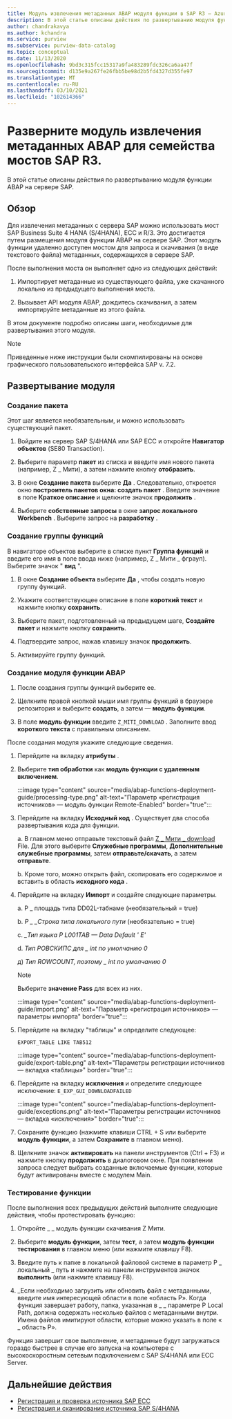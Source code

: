 ```yaml
---
title: Модуль извлечения метаданных ABAP модуля функции в SAP R3 — Azure зрения
description: В этой статье описаны действия по развертыванию модуля функции ABAP на сервере SAP.
author: chandrakavya
ms.author: kchandra
ms.service: purview
ms.subservice: purview-data-catalog
ms.topic: conceptual
ms.date: 11/13/2020
ms.openlocfilehash: 9bd3c315fcc15317a9fa483289fdc326ca6aa47f
ms.sourcegitcommit: d135e9a267fe26fbb5be98d2b5fd4327d355fe97
ms.translationtype: MT
ms.contentlocale: ru-RU
ms.lasthandoff: 03/10/2021
ms.locfileid: "102614366"
---
```

# <a name="deploy-the-metadata-extraction-abap-function-module-for-the-sap-r3-family-of-bridges"></a>Разверните модуль извлечения метаданных ABAP для семейства мостов SAP R3.

В этой статье описаны действия по развертыванию модуля функции ABAP на сервере SAP.

## <a name="overview"></a>Обзор

Для извлечения метаданных с сервера SAP можно использовать мост SAP Business Suite 4 HANA (S/4HANA), ECC и R/3. Это достигается путем размещения модуля функции ABAP на сервере SAP. Этот модуль функции удаленно доступен мостом для запроса и скачивания (в виде текстового файла) метаданных, содержащихся в сервере SAP.

После выполнения моста он выполняет одно из следующих действий:

1. Импортирует метаданные из существующего файла, уже скачанного локально из предыдущего выполнения моста.

2. Вызывает API модуля ABAP, дождитесь скачивания, а затем импортируйте метаданные из этого файла.

В этом документе подробно описаны шаги, необходимые для развертывания этого модуля.

> [!Note]
> Приведенные ниже инструкции были скомпилированы на основе графического пользовательского интерфейса SAP v. 7.2.

## <a name="deployment-of-the-module"></a>Развертывание модуля

### <a name="create-a-package"></a>Создание пакета

Этот шаг является необязательным, и можно использовать существующий пакет.

1. Войдите на сервер SAP S/4HANA или SAP ECC и откройте **Навигатор объектов** (SE80 Transaction).

2. Выберите параметр **пакет** из списка и введите имя нового пакета (например, Z \_ Мити), а затем нажмите кнопку **отобразить**.

3. В окне **Создание пакета** выберите **Да** . Следовательно, откроется окно **построитель пакетов окна: создать пакет** . Введите значение в поле **Краткое описание** и щелкните значок **продолжить** .

4. Выберите **собственные запросы** в окне **запрос локального Workbench** . Выберите запрос на **разработку** .

### <a name="create-a-function-group"></a>Создание группы функций

В навигаторе объектов выберите в списке пункт **Группа функций** и введите его имя в поле ввода ниже (например, Z \_ Мити \_ фграуп). Выберите значок " **вид** ".

1. В окне **Создание объекта** выберите **Да** , чтобы создать новую группу функций.

2. Укажите соответствующее описание в поле **короткий текст** и нажмите кнопку **сохранить**.

3. Выберите пакет, подготовленный на предыдущем шаге, **Создайте пакет** и нажмите кнопку **сохранить**.

4. Подтвердите запрос, нажав клавишу значок **продолжить**.

5. Активируйте группу функций.

### <a name="create-the-abap-function-module"></a>Создание модуля функции ABAP

1. После создания группы функций выберите ее.

2. Щелкните правой кнопкой мыши имя группы функций в браузере репозитория и выберите **создать**, а затем — **модуль функции**.

3. В поле **модуль функции** введите `Z_MITI_DOWNLOAD` . Заполните ввод **короткого текста** с правильным описанием.

После создания модуля укажите следующие сведения.

1. Перейдите на вкладку **атрибуты** .

2. Выберите **тип обработки** как **модуль функции с удаленным включением**.

   :::image type="content" source="media/abap-functions-deployment-guide/processing-type.png" alt-text="Параметр «регистрация источников» — модуль функции Remote-Enabled" border="true":::

3. Перейдите на вкладку **Исходный код** . Существует два способа развертывания кода для функции.

   а. В главном меню отправьте текстовый файл [Z \_ Мити \_ download](https://github.com/Azure/Purview-Samples/tree/master/connectors/sap) File. Для этого выберите **Служебные программы**, **Дополнительные служебные программы**, затем **отправьте/скачать**, а затем **отправьте**.

   b. Кроме того, можно открыть файл, скопировать его содержимое и вставить в область **исходного кода** .

4. Перейдите на вкладку **Импорт** и создайте следующие параметры.

   а.  P \_ площадь типа DD02L-табнаме (необязательный = true)

   b.  *P \_ \_Строка типа локального пути* (необязательно = true)

   c.  *\_Тип языка P L001TAB — Data Default \' E\'*

   d.  *Тип РОВСКИПС для \_ int по умолчанию 0*

   д)  *Тип ROWCOUNT, поэтому \_ int по умолчанию 0*

   > [!Note]
   > Выберите **значение Pass** для всех из них.

   :::image type="content" source="media/abap-functions-deployment-guide/import.png" alt-text="Параметр «регистрация источников» — параметры импорта" border="true":::

5. Перейдите на вкладку "таблицы" и определите следующее:

   `EXPORT_TABLE LIKE TAB512`

   :::image type="content" source="media/abap-functions-deployment-guide/export-table.png" alt-text="Параметры регистрации источников — вкладка «таблицы»" border="true":::

6. Перейдите на вкладку **исключения** и определите следующее исключение: `E_EXP_GUI_DOWNLOADFAILED`

   :::image type="content" source="media/abap-functions-deployment-guide/exceptions.png" alt-text="Параметры регистрации источников — вкладка «исключения»" border="true":::

7. Сохраните функцию (нажмите клавиши CTRL + S или выберите **модуль функции**, а затем **Сохраните** в главном меню).

8. Щелкните значок **активировать** на панели инструментов (Ctrl + F3) и нажмите кнопку  **продолжить** в диалоговом окне. При появлении запроса следует выбрать созданные включаемые функции, которые будут активированы вместе с модулем Main.

### <a name="testing-the-function"></a>Тестирование функции

После выполнения всех предыдущих действий выполните следующие действия, чтобы протестировать функцию:

1. Откройте \_ \_ модуль функции скачивания Z Мити.

2. Выберите **модуль функции**, затем **тест**, а затем **модуль функции тестирования** в главном меню (или нажмите клавишу F8).

3. Введите путь к папке в локальной файловой системе в параметр P \_ локальный \_ путь и нажмите на панели инструментов значок **выполнить** (или нажмите клавишу F8).

4. \_Если необходимо загрузить или обновить файл с метаданными, введите имя интересующей области в поле «область P». Когда функция завершает работу, папка, указанная в \_ \_ параметре P Local Path, должна содержать несколько файлов с метаданными внутри. Имена файлов имитируют области, которые можно указать в поле « \_ область P».

Функция завершит свое выполнение, и метаданные будут загружаться гораздо быстрее в случае его запуска на компьютере с высокоскоростным сетевым подключением с SAP S/4HANA или ECC Server.

## <a name="next-steps"></a>Дальнейшие действия

- [Регистрация и проверка источника SAP ECC](register-scan-sapecc-source.md)
- [Регистрация и сканирование источника SAP S/4HANA](register-scan-saps4hana-source.md)
